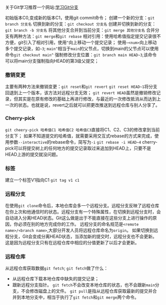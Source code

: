 关于Git学习推荐一个网站:[学习Git分支](https://learngitbranching.js.org/?locale=zh_CN)

初始版本C0,变成新的版本C1，使用git commit命令；
创建一个新的分支：`git branch 分支名`
切换到新的分支：`git checkout 分支名`
创建并切换到新的分支：`git branch -b 分支名`
将其他分支合并到当前分支：`git merge 其他分支名`
合并分支有两种方法：`git merge`和`git rebase`
相对引用：使用哈希值指定提交记录很不方便，git引入了相对引用，使用`^`向上移动一个提交记录；
使用`~<num>`向上移动多个提交记录，如`~3`;
`main^`相当于`main`的父节点，切换到main的父节点可以使用命令`git checkout main^`
强制修改分支位置：`git branch main HEAD~3`,该命令可以将main分支强制指向HEAD的第3级父提交；

### 撤销变更
主要有两种方法来撤销变更：`git reset`和`git revert`
`git reset HEAD~1`将分支回退到上一个版本，该方法对远程分支无效；
`git revert HEAD`虽然是撤销修改记录，但其实是在原有修改的基础上再进行修改，与最近的一次修改抵消从而达到上一次的状态。也就是说，revert之后就可以把更改推送到远程仓库与别人分享了。
### Cherry-pick
`git cheery-pick 哈希值C1 哈希值C2 哈希值C3`直接将C1、C2、C3的修改拿到当前分支下；
如果不知道提交的哈希值，就需要采用交互式rebase的方式来完成，使用参数`--interactive`的rebase命令，简写为`-i`
`git rebase -i HEAD~4`
cherry-pick可以将提交树上的任何地方的提交记录取过来追加到HEAD上，只要不是HEAD上游的提交就没问题。
### 标签
建立一个标签V1指向C1
`git tag v1 c1`
### 远程分支
在使用`git clone`命令后，本地仓库会多一个远程分支。远程分支反映了远程仓库在你上次和他通信时的状态。远程分支有一个特殊属性，在切换到远程分支时，会自动进入分离HEAD状态。Git这么做是出于不能直接在这些分支上进行操作的原因，你必须在别的地方完成你的工作。
远程分支的命名规范是`<remote name>/<branch name>`,大部分开发人员将远程仓库命名为`origin`。
如果切换到远程分支，Git会变成分离HEAD状态，当添加新的提交时，远程分支也不会更新。这是因为远程分支只有在远程仓库中相应的分值更新了以后才会更新。
### 远程仓库
从远程仓库获取数据`git fetch`;
`git fetch`做了什么：
* 从远程仓库下载本地仓库中缺失的提交记录；
* 跟新远程分支指针。
`git fetch`不会改变本地仓库的状态，也不会跟新`main`分支，不会修改磁盘上的文件。
`git pull`是指从远程仓库获取最新的提交并合并到本地分支中，相当于执行了`git fetch`和`git merge`两个命令。